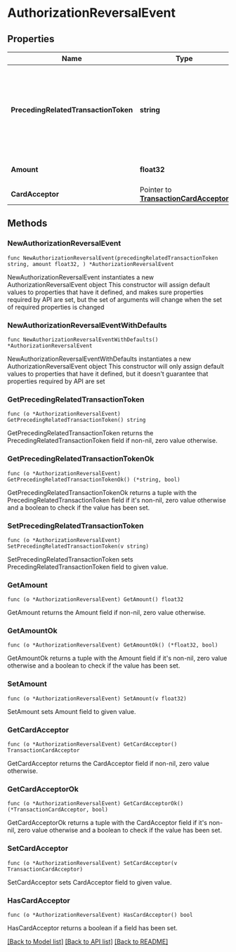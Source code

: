 # AuthorizationReversalEvent

## Properties

Name | Type | Description | Notes
------------ | ------------- | ------------- | -------------
**PrecedingRelatedTransactionToken** | **string** | Unique identifier of the card. Useful when a single account holder has multiple cards. | 
**Amount** | **float32** | Amount of the transaction. | 
**CardAcceptor** | Pointer to [**TransactionCardAcceptor**](TransactionCardAcceptor.md) |  | [optional] 

## Methods

### NewAuthorizationReversalEvent

`func NewAuthorizationReversalEvent(precedingRelatedTransactionToken string, amount float32, ) *AuthorizationReversalEvent`

NewAuthorizationReversalEvent instantiates a new AuthorizationReversalEvent object
This constructor will assign default values to properties that have it defined,
and makes sure properties required by API are set, but the set of arguments
will change when the set of required properties is changed

### NewAuthorizationReversalEventWithDefaults

`func NewAuthorizationReversalEventWithDefaults() *AuthorizationReversalEvent`

NewAuthorizationReversalEventWithDefaults instantiates a new AuthorizationReversalEvent object
This constructor will only assign default values to properties that have it defined,
but it doesn't guarantee that properties required by API are set

### GetPrecedingRelatedTransactionToken

`func (o *AuthorizationReversalEvent) GetPrecedingRelatedTransactionToken() string`

GetPrecedingRelatedTransactionToken returns the PrecedingRelatedTransactionToken field if non-nil, zero value otherwise.

### GetPrecedingRelatedTransactionTokenOk

`func (o *AuthorizationReversalEvent) GetPrecedingRelatedTransactionTokenOk() (*string, bool)`

GetPrecedingRelatedTransactionTokenOk returns a tuple with the PrecedingRelatedTransactionToken field if it's non-nil, zero value otherwise
and a boolean to check if the value has been set.

### SetPrecedingRelatedTransactionToken

`func (o *AuthorizationReversalEvent) SetPrecedingRelatedTransactionToken(v string)`

SetPrecedingRelatedTransactionToken sets PrecedingRelatedTransactionToken field to given value.


### GetAmount

`func (o *AuthorizationReversalEvent) GetAmount() float32`

GetAmount returns the Amount field if non-nil, zero value otherwise.

### GetAmountOk

`func (o *AuthorizationReversalEvent) GetAmountOk() (*float32, bool)`

GetAmountOk returns a tuple with the Amount field if it's non-nil, zero value otherwise
and a boolean to check if the value has been set.

### SetAmount

`func (o *AuthorizationReversalEvent) SetAmount(v float32)`

SetAmount sets Amount field to given value.


### GetCardAcceptor

`func (o *AuthorizationReversalEvent) GetCardAcceptor() TransactionCardAcceptor`

GetCardAcceptor returns the CardAcceptor field if non-nil, zero value otherwise.

### GetCardAcceptorOk

`func (o *AuthorizationReversalEvent) GetCardAcceptorOk() (*TransactionCardAcceptor, bool)`

GetCardAcceptorOk returns a tuple with the CardAcceptor field if it's non-nil, zero value otherwise
and a boolean to check if the value has been set.

### SetCardAcceptor

`func (o *AuthorizationReversalEvent) SetCardAcceptor(v TransactionCardAcceptor)`

SetCardAcceptor sets CardAcceptor field to given value.

### HasCardAcceptor

`func (o *AuthorizationReversalEvent) HasCardAcceptor() bool`

HasCardAcceptor returns a boolean if a field has been set.


[[Back to Model list]](../README.md#documentation-for-models) [[Back to API list]](../README.md#documentation-for-api-endpoints) [[Back to README]](../README.md)


